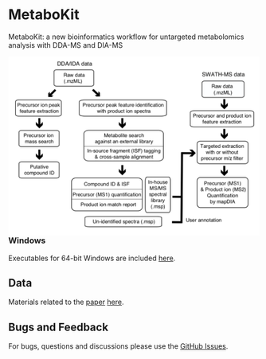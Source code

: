 # MetaboKit
 MetaboKit: a new bioinformatics workflow for untargeted metabolomics analysis with DDA-MS and DIA-MS
 
<img src="Figure1.png" align="left">

<!---
See the [manual](manual.pdf) for full documentation.
--->


### Windows

Executables for 64-bit Windows are included [here](https://github.com/MetaboKit/MetaboKit/releases/latest).

<!---
## Example parameter file
[here](https://drive.google.com/drive/folders/1XF2y4B_ISxGvO2Ni_CMA1vb_g2kxh2P1?usp=sharing)
--->

## Data
Materials related to the [paper](https://doi.org/10.1039/D0MO00030B) [here](https://drive.google.com/drive/folders/1u-n8ig2o-pqZujTmj03zgPi1Z9eLdzVc?usp=sharing).

## Bugs and Feedback

For bugs, questions and discussions please use the [GitHub Issues](https://github.com/MetaboKit/metabokit/issues).

<!---
## License

Copyright (C) <2020> Guoshou Teo < ephteog@nus.edu.sg >, and Hyungwon Choi < hwchoi@nus.edu.sg >, National University of Singapore.

Licensed under the Apache License, Version 2.0 (the "License");

you may not use this file except in compliance with the License.

You may obtain a copy of the License at

[Apache 2.0 license](http://www.apache.org/licenses/LICENSE-2.0)

Unless required by applicable law or agreed to in writing, software

distributed under the License is distributed on an "AS IS" BASIS,

WITHOUT WARRANTIES OR CONDITIONS OF ANY KIND, either express or implied.

See the License for the specific language governing permissions and

limitations under the License.

--->
